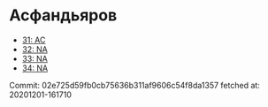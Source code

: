 # Асфандьяров
- [31: AC](31.md)
- [32: NA](32.md)
- [33: NA](33.md)
- [34: NA](34.md)

Commit: 02e725d59fb0cb75636b311af9606c54f8da1357
 fetched at: 20201201-161710
